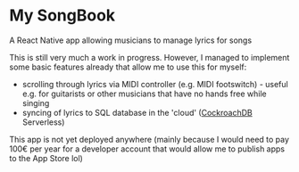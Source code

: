 # My SongBook
A React Native app allowing musicians to manage lyrics for songs

This is still very much a work in progress. However, I managed to implement some basic features already that allow me to use this for myself:

- scrolling through lyrics via MIDI controller (e.g. MIDI footswitch) - useful e.g. for guitarists or other musicians that have no hands free while singing
- syncing of lyrics to SQL database in the 'cloud' ([CockroachDB](https://www.cockroachlabs.com/) Serverless)

This app is not yet deployed anywhere (mainly because I would need to pay 100€ per year for a developer account that would allow me to publish apps to the App Store lol)
